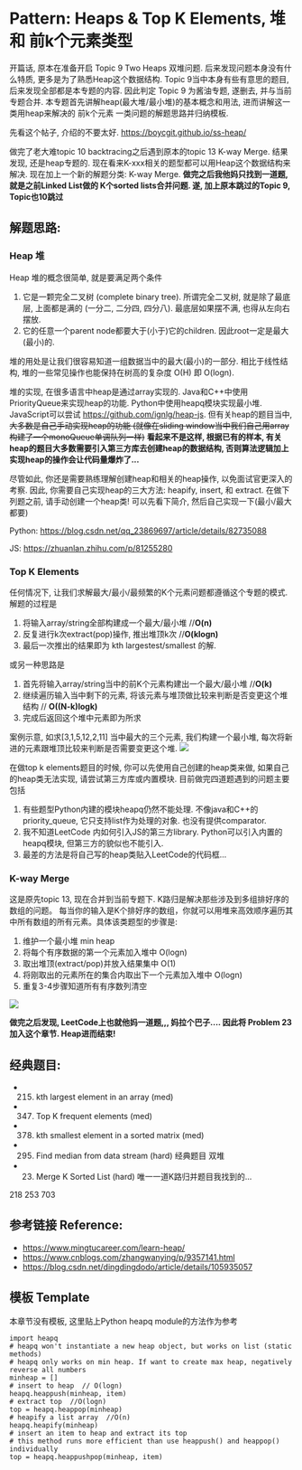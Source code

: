 # Pattern: Heaps & Top K Elements, 堆 和 前k个元素类型

开篇话, 原本在准备开启 Topic 9 Two Heaps 双堆问题. 后来发现问题本身没有什么特质, 更多是为了熟悉Heap这个数据结构. Topic 9当中本身有些有意思的题目, 后来发现全部都是本专题的内容. 因此判定 Topic 9 为酱油专题, 遂删去, 并与当前专题合并. 本专题首先讲解heap(最大堆/最小堆)的基本概念和用法, 进而讲解这一类用heap来解决的 前k个元素 一类问题的解题思路并归纳模板.

先看这个帖子, 介绍的不要太好. https://boycgit.github.io/ss-heap/ 

做完了老大难topic 10 backtracing之后遇到原本的topic 13 K-way Merge. 结果发现, 还是heap专题的. 现在看来K-xxx相关的题型都可以用Heap这个数据结构来解决. 现在加上一个新的解题分类: K-way Merge. **做完之后我他妈只找到一道题, 就是之前Linked List做的 K个sorted lists合并问题. 遂, 加上原本跳过的Topic 9, Topic也10跳过**

## **解题思路:**
### **Heap 堆**

Heap 堆的概念很简单, 就是要满足两个条件
1. 它是一颗完全二叉树 (complete binary tree). 所谓完全二叉树, 就是除了最底层, 上面都是满的 (一分二, 二分四, 四分八). 最底层如果摆不满, 也得从左向右摆放. 
2. 它的任意一个parent node都要大于(小于)它的children. 因此root一定是最大(最小)的.

堆的用处是让我们很容易知道一组数据当中的最大(最小)的一部分. 相比于线性结构, 堆的一些常见操作也能保持在树高的复杂度 O(H) 即 O(logn). 

堆的实现, 在很多语言中heap是通过array实现的. Java和C++中使用PriorityQueue来实现heap的功能. Python中使用heapq模块实现最小堆. JavaScript可以尝试 https://github.com/ignlg/heap-js. 但有关heap的题目当中, ~~大多数是自己手动实现heap的功能 (就像在sliding window当中我们自己用array构建了一个monoQueue单调队列一样)~~ **看起来不是这样, 根据已有的样本, 有关heap的题目大多数需要引入第三方库去创建heap的数据结构, 否则算法逻辑加上实现heap的操作会让代码量爆炸了...**

尽管如此, 你还是需要熟练理解创建heap和相关的heap操作, 以免面试官更深入的考察. 因此, 你需要自己实现heap的三大方法: heapify, insert, 和 extract. 在做下列题之前, 请手动创建一个heap类! 可以先看下简介, 然后自己实现一下(最小/最大都要)

Python: https://blog.csdn.net/qq_23869697/article/details/82735088

JS: https://zhuanlan.zhihu.com/p/81255280 


### **Top K Elements**

任何情况下, 让我们求解最大/最小/最频繁的K个元素问题都遵循这个专题的模式. 解题的过程是
1. 将输入array/string全部构建成一个最大/最小堆          //**O(n)**
2. 反复进行k次extract(pop)操作, 推出堆顶k次            //**O(klogn)**
3. 最后一次推出的结果即为 kth largestest/smallest 的解.

或另一种思路是
1. 首先将输入array/string当中的前K个元素构建出一个最大/最小堆 //**O(k)**
2. 继续遍历输入当中剩下的元素, 将该元素与堆顶做比较来判断是否变更这个堆结构   // **O((N-k)logk)**
3. 完成后返回这个堆中元素即为所求

案例示意, 如求[3,1,5,12,2,11] 当中最大的三个元素, 我们构建一个最小堆, 每次将新进的元素跟堆顶比较来判断是否需要变更这个堆. 
<img src="https://pic4.zhimg.com/80/v2-d42febfdf2d1ce2d2211e78ff8ea88db_720w.jpg?source=1940ef5c"/>

在做top k elements题目的时候, 你可以先使用自己创建的heap类来做, 如果自己的heap类无法实现, 请尝试第三方库或内置模块. 目前做完四道题遇到的问题主要包括

1. 有些题型Python内建的模块heapq仍然不能处理. 不像java和C++的priority_queue, 它只支持list作为处理的对象. 也没有提供comparator.
2. 我不知道LeetCode 内如何引入JS的第三方library. Python可以引入内置的heapq模块, 但第三方的貌似也不能引入. 
3. 最差的方法是将自己写的heap类贴入LeetCode的代码框...

### **K-way Merge**
这是原先topic 13, 现在合并到当前专题下. K路归是解决那些涉及到多组排好序的数组的问题。 每当你的输入是K个排好序的数组，你就可以用堆来高效顺序遍历其中所有数组的所有元素。具体该类题型的步骤是:
1. 维护一个最小堆 min heap
2. 将每个有序数据的第一个元素加入堆中 O(logn)
3. 取出堆顶(extract/pop)并放入结果集中 O(1)
4. 将刚取出的元素所在的集合内取出下一个元素加入堆中 O(logn)
5. 重复3-4步骤知道所有有序数列清空

<img src='https://pic4.zhimg.com/80/v2-3e133c0710ef919e120fc74275d5255b_720w.jpg?source=1940ef5c' />

**做完之后发现, LeetCode上也就他妈一道题,,, 妈拉个巴子.... 因此将 Problem 23 加入这个章节. Heap进而结束!**


## **经典题目:**

- 215. kth largest element in an array (med)
- 347. Top K frequent elements (med)
- 378. kth smallest element in a sorted matrix (med)
- 295. Find median from data stream (hard)  经典题目 双堆
- 23. Merge K Sorted List (hard) 唯一一道K路归并题目我找到的...

218 253 703 

## **参考链接 Reference:**

- https://www.mingtucareer.com/learn-heap/ 
- https://www.cnblogs.com/zhangwanying/p/9357141.html 
- https://blog.csdn.net/dingdingdodo/article/details/105935057 

## **模板 Template**
本章节没有模板, 这里贴上Python heapq module的方法作为参考
```Py
import heapq
# heapq won't instantiate a new heap object, but works on list (static methods)
# heapq only works on min heap. If want to create max heap, negatively reverse all numbers
minheap = []
# insert to heap  // O(logn)
heapq.heappush(minheap, item)
# extract top  //O(logn)
top = heapq.heappop(minheap)
# heapify a list array  //O(n)
heapq.heapify(minheap)
# insert an item to heap and extract its top
# this method runs more efficient than use heappush() and heappop() individually
top = heapq.heappushpop(minheap, item)
```